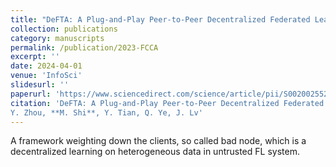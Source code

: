 ```yaml
---
title: "DeFTA: A Plug-and-Play Peer-to-Peer Decentralized Federated Learning Framework"
collection: publications
category: manuscripts
permalink: /publication/2023-FCCA
excerpt: ''
date: 2024-04-01
venue: 'InfoSci'
slidesurl: ''
paperurl: 'https://www.sciencedirect.com/science/article/pii/S002002552400495X'
citation: 'DeFTA: A Plug-and-Play Peer-to-Peer Decentralized Federated Learning Framework 
Y. Zhou, **M. Shi**, Y. Tian, Q. Ye, J. Lv'
---
```


A framework weighting down the clients, so called bad node, which is a decentralized learning on heterogeneous data in untrusted FL system.